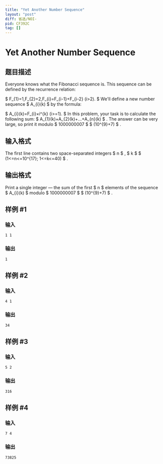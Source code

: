 ```yaml
---
title: "Yet Another Number Sequence"
layout: "post"
diff: 省选/NOI-
pid: CF392C
tag: []
---
```


# Yet Another Number Sequence

## 题目描述

Everyone knows what the Fibonacci sequence is. This sequence can be defined by the recurrence relation:

 $ F_{1}=1,F_{2}=2,F_{i}=F_{i-1}+F_{i-2} (i&gt;2). $ We'll define a new number sequence $ A_{i}(k) $ by the formula:

 $ A_{i}(k)=F_{i}×i^{k} (i>=1). $ In this problem, your task is to calculate the following sum: $ A_{1}(k)+A_{2}(k)+...+A_{n}(k) $ . The answer can be very large, so print it modulo $ 1000000007 $ $ (10^{9}+7) $ .

## 输入格式

The first line contains two space-separated integers $ n $ , $ k $ $ (1<=n<=10^{17}; 1<=k<=40) $ .

## 输出格式

Print a single integer — the sum of the first $ n $ elements of the sequence $ A_{i}(k) $ modulo $ 1000000007 $ $ (10^{9}+7) $ .

## 样例 #1

### 输入

```
1 1

```

### 输出

```
1

```

## 样例 #2

### 输入

```
4 1

```

### 输出

```
34

```

## 样例 #3

### 输入

```
5 2

```

### 输出

```
316

```

## 样例 #4

### 输入

```
7 4

```

### 输出

```
73825

```

